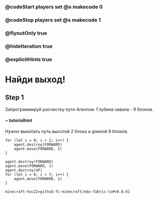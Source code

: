 ### @codeStart players set @s makecode 0
### @codeStop players set @s makecode 1

### @flyoutOnly true
### @hideIteration true
### @explicitHints true


# Найди выход!

## Step 1
Запрограммируй расчистку пути Агентом. Глубина завала - 9 блоков.

#### ~ tutorialhint 
Нужно выкопать путь высотой 2 блока и длиной 9 блоков.

```template
for (let i = 0; i < 2; i++) {
    agent.destroy(FORWARD)
    agent.move(FORWARD, 1)
}
```

```ghost
agent.destroy(FORWARD)
agent.move(FORWARD, 1)
agent.destroy(UP)
for (let i = 0; i < 7; i++) {
    agent.move(FORWARD, 1)
}
``` 


```package
minecraft-hoc22=github:fc-minecraft/edu-fabric-ts#v0.0.61
```
